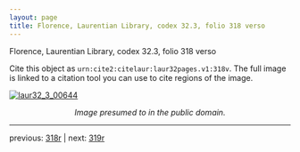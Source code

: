 ```yaml
---
layout: page
title: Florence, Laurentian Library, codex 32.3, folio 318 verso
---
```


Florence, Laurentian Library, codex 32.3, folio 318 verso

Cite this object as `urn:cite2:citelaur:laur32pages.v1:318v`.  The full image is linked to a citation tool you can use to cite regions of the image.

[![laur32_3_00644](http://www.homermultitext.org/iipsrv?IIIF=/project/homer/pyramidal/deepzoom/citelaur/laur32imgs/v1/laur32_3_00644.tif/full/800,/0/default.jpg)](http://www.homermultitext.org/ict2/?urn=urn:cite2:citelaur:laur32imgs.v1:laur32_3_00644) 

<p style="text-align: center; font-style: italic;">Image presumed to in the public domain.</p>

---

previous: [318r](../318r/) | next: [319r](../319r/)